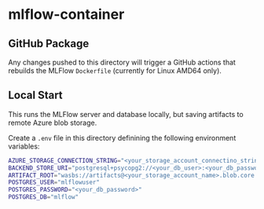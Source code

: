 # mlflow-container

## GitHub Package

Any changes pushed to this directory will trigger a GitHub actions that rebuilds the MLFlow `Dockerfile` (currently for Linux AMD64 only).

## Local Start

This runs the MLFlow server and database locally, but saving artifacts to remote Azure blob storage.

Create a `.env` file in this directory definining the following environment variables:

```bash
AZURE_STORAGE_CONNECTION_STRING="<your_storage_account_connectino_string>"
BACKEND_STORE_URI="postgresql+psycopg2://<your_db_user>:<your_db_password>@db:5432/mlflow"
ARTIFACT_ROOT="wasbs://artifacts@<your_storage_account_name>.blob.core.windows.net/<your_storage_container_name>"
POSTGRES_USER="mlflowuser"
POSTGRES_PASSWORD="<your_db_password>"
POSTGRES_DB="mlflow"
```
